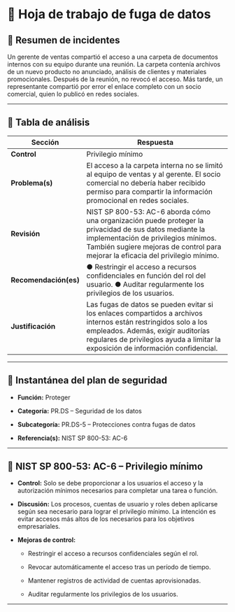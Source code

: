 
# 📄 Hoja de trabajo de fuga de datos

## 🔹 Resumen de incidentes

Un gerente de ventas compartió el acceso a una carpeta de documentos internos con su equipo durante una reunión. La carpeta contenía archivos de un nuevo producto no anunciado, análisis de clientes y materiales promocionales. Después de la reunión, no revocó el acceso. Más tarde, un representante compartió por error el enlace completo con un socio comercial, quien lo publicó en redes sociales.

---

## 🔹 Tabla de análisis

|**Sección**|**Respuesta**|
|---|---|
|**Control**|Privilegio mínimo|
|**Problema(s)**|El acceso a la carpeta interna no se limitó al equipo de ventas y al gerente. El socio comercial no debería haber recibido permiso para compartir la información promocional en redes sociales.|
|**Revisión**|NIST SP 800-53: AC-6 aborda cómo una organización puede proteger la privacidad de sus datos mediante la implementación de privilegios mínimos. También sugiere mejoras de control para mejorar la eficacia del privilegio mínimo.|
|**Recomendación(es)**|● Restringir el acceso a recursos confidenciales en función del rol del usuario. ● Auditar regularmente los privilegios de los usuarios.|
|**Justificación**|Las fugas de datos se pueden evitar si los enlaces compartidos a archivos internos están restringidos solo a los empleados. Además, exigir auditorías regulares de privilegios ayuda a limitar la exposición de información confidencial.|

---

## 🔹 Instantánea del plan de seguridad

- **Función:** Proteger
    
- **Categoría:** PR.DS – Seguridad de los datos
    
- **Subcategoría:** PR.DS-5 – Protecciones contra fugas de datos
    
- **Referencia(s):** NIST SP 800-53: AC-6
    

---

## 🔹 NIST SP 800-53: AC-6 – Privilegio mínimo

- **Control:** Solo se debe proporcionar a los usuarios el acceso y la autorización mínimos necesarios para completar una tarea o función.
    
- **Discusión:** Los procesos, cuentas de usuario y roles deben aplicarse según sea necesario para lograr el privilegio mínimo. La intención es evitar accesos más altos de los necesarios para los objetivos empresariales.
    
- **Mejoras de control:**
    
    - Restringir el acceso a recursos confidenciales según el rol.
        
    - Revocar automáticamente el acceso tras un período de tiempo.
        
    - Mantener registros de actividad de cuentas aprovisionadas.
        
    - Auditar regularmente los privilegios de los usuarios.
        

---

